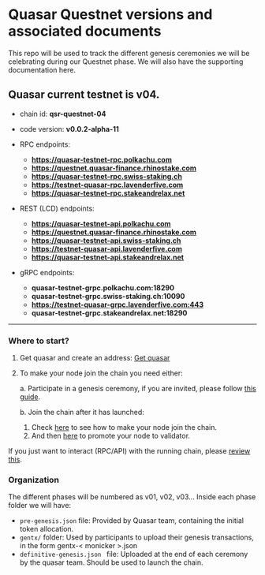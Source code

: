 # Quasar Questnet versions and associated documents

This repo will be used to track the different genesis ceremonies we will be celebrating during our Questnet phase.
We will also have the supporting documentation here.

## Quasar current testnet is v04.

- chain id: __qsr-questnet-04__
- code version: __v0.0.2-alpha-11__
- RPC endpoints:
    - __https://quasar-testnet-rpc.polkachu.com__
    - __https://questnet.quasar-finance.rhinostake.com__
    - __https://quasar-testnet-rpc.swiss-staking.ch__
    - __https://testnet-quasar-rpc.lavenderfive.com__
    - __https://quasar-testnet-rpc.stakeandrelax.net__    

- REST (LCD) endpoints:
    - __https://quasar-testnet-api.polkachu.com__
    - __https://questnet.quasar-finance.rhinostake.com__
    - __https://quasar-testnet-api.swiss-staking.ch__
    - __https://testnet-quasar-api.lavenderfive.com__
    - __https://quasar-testnet-api.stakeandrelax.net__ 
    
- gRPC endpoints:
    - __quasar-testnet-grpc.polkachu.com:18290__
    - __quasar-testnet-grpc.swiss-staking.ch:10090__
    - __https://testnet-quasar-grpc.lavenderfive.com:443__
    - __quasar-testnet-grpc.stakeandrelax.net:18290__

---

### Where to start?

1. Get quasar and create an address: [Get quasar](./docs/Get_quasar.md)

2. To make your node join the chain you need either:

    a. Participate in a genesis ceremony, if you are invited, please follow [this guide](./docs/Genesis.md).

    b. Join the chain after it has launched:
    1. Check [here](./docs/Join_chain.md) to see how to make your node join the chain.  
    2. And then [here](./docs/Promote_to_validator.md) to promote your node to validator.


If you just want to interact (RPC/API) with the running chain, please [review this](./docs/Interacting_with_chain.md).


###  Organization

The different phases will be numbered as v01, v02, v03... 
Inside each phase folder we will have:
- `pre-genesis.json` file: Provided by Quasar team, containing the initial token allocation.
- `gentx/` folder: Used by participants to upload their genesis transactions, in the form gentx-< monicker >.json
- `definitive-genesis.json ` file: Uploaded at the end of each ceremony by the quasar team. Should be used to launch the chain.
